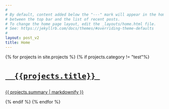 ```yaml
---
#
# By default, content added below the "---" mark will appear in the home page
# between the top bar and the list of recent posts.
# To change the home page layout, edit the _layouts/home.html file.
# See: https://jekyllrb.com/docs/themes/#overriding-theme-defaults
#
layout: post_v2
title: Home
---
```



<div class = "something">
{% for projects in site.projects %}
{% if projects.category != "test"%}
<a href="{{projects.url}}"  class = "somethingelse" >
    <div class = "imageholder" style = " background-image: url({{projects.thumbnail}});  background-size: cover; background-repeat: no-repeat; background-position: center center;">
    </div>
<div class = "contentholder">

<div class = "content">
  <h1>
    
      {{projects.title}} 
    
  </h1>
  <p>{{ projects.summary | markdownify }}</p>
</div>
</div>
</a>
{% endif %}
{% endfor %}
</div>







